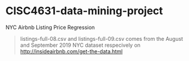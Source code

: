 # CISC4631-data-mining-project
NYC Airbnb Listing Price Regression
> listings-full-08.csv and listings-full-09.csv comes from the August and September 2019 NYC dataset respecively on http://insideairbnb.com/get-the-data.html
